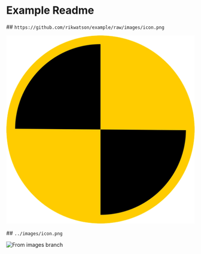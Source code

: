 # Example Readme

## `https://github.com/rikwatson/example/raw/images/icon.png`

![](https://github.com/rikwatson/example/raw/images/icon.png)

## `../images/icon.png`

![From images branch](../images/icon.png)

